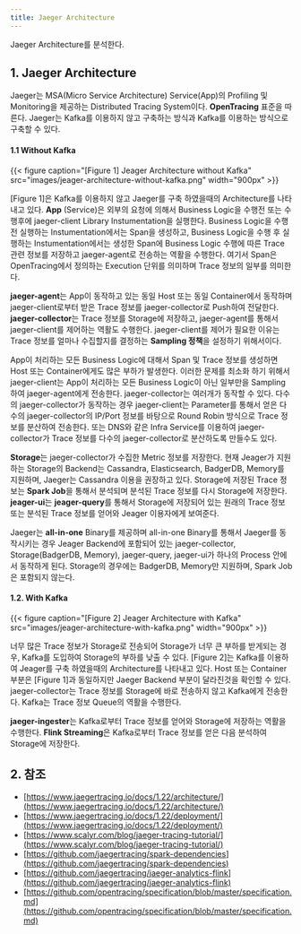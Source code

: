 ```yaml
---
title: Jaeger Architecture
---
```


Jaeger Architecture를 분석한다.

## 1. Jaeger Architecture

Jaeger는 MSA(Micro Service Architecture) Service(App)의 Profiling 및 Monitoring을 제공하는 Distributed Tracing System이다. **OpenTracing** 표준을 따른다. Jaeger는 Kafka를 이용하지 않고 구축하는 방식과 Kafka를 이용하는 방식으로 구축할 수 있다.

#### 1.1 Without Kafka

{{< figure caption="[Figure 1] Jeager Architecture without Kafka" src="images/jeager-architecture-without-kafka.png" width="900px" >}}

[Figure 1]은 Kafka를 이용하지 않고 Jaeger를 구축 하였을때의 Architecture를 나타내고 있다. **App** (Service)은 외부의 요청에 의해서 Business Logic을 수행전 또는 수행후에 jaeger-client Library Instumentation을 실행한다. Business Logic을 수행 전 실행하는 Instumentation에서는 Span을 생성하고, Business Logic을 수행 후 실행하는 Instumentation에서는 생성한 Span에 Business Logic 수행에 따른 Trace 관련 정보를 저장하고 jaeger-agent로 전송하는 역활을 수행한다. 여기서 Span은 OpenTracing에서 정의하는 Execution 단위를 의미하며 Trace 정보의 일부를 의미한다.

**jaeger-agent**는 App이 동작하고 있는 동일 Host 또는 동일 Container에서 동작하며 jaeger-client로부터 받은 Trace 정보를 jaeger-collector로 Push하여 전달한다. **jaeger-collector**는 Trace 정보를 Storage에 저장하고, jaeger-agent를 통해서 jaeger-client를 제어하는 역활도 수행한다. jaeger-client를 제어가 필요한 이유는 Trace 정보를 얼마나 수집할지를 결정하는 **Sampling 정책**을 설정하기 위해서이다.

App이 처리하는 모든 Business Logic에 대해서 Span 및 Trace 정보를 생성하면 Host 또는 Container에게도 많은 부하가 발생한다. 이러한 문제를 최소화 하기 위해서 jaeger-client는 App이 처리하는 모든 Business Logic이 아닌 일부만을 Sampling하여 jaeger-agent에게 전송한다. jaeger-collector는 여러개가 동작할 수 있다. 다수의 jaeger-collector가 동작하는 경우 jaeger-client는 Parameter를 통해서 얻은 다수의 jaeger-collector의 IP/Port 정보를 바탕으로 Round Robin 방식으로 Trace 정보를 분산하여 전송한다. 또는 DNS와 같은 Infra Service를 이용하여 jaeger-collector가 Trace 정보를 다수의 jaeger-collector로 분산하도록 만들수도 있다.

**Storage**는 jaeger-collector가 수집한 Metric 정보를 저장한다. 현재 Jeager가 지원하는 Storage의 Backend는 Cassandra, Elasticsearch, BadgerDB, Memory를 지원하며, Jaeger는 Cassandra 이용을 권장하고 있다. Storage에 저장된 Trace 정보는 **Spark Job**을 통해서 분석되며 분석된 Trace 정보를 다시 Storage에 저장한다. **jeager-ui**는 **jeager-query**를 통해서 Storage에 저장되어 있는 원래의 Trace 정보 또는 분석된 Trace 정보를 얻어와 Jeager 이용자에게 보여준다.

Jaeger는 **all-in-one** Binary를 제공하며 all-in-one Binary를 통해서 Jaeger를 동작시키는 경우 Jeager Backend에 포함되어 있는 jaeger-collector, Storage(BadgerDB, Memory), jaeger-query, jaeger-ui가 하나의 Process 안에서 동작하게 된다. Storage의 경우에는 BadgerDB, Memory만 지원하며, Spark Job은 포함되지 않는다.

#### 1.2. With Kafka

{{< figure caption="[Figure 2] Jeager Architecture with Kafka" src="images/jeager-architecture-with-kafka.png" width="900px" >}}

너무 많은 Trace 정보가 Storage로 전송되어 Storage가 너무 큰 부하를 받게되는 경우, Kafka를 도입하여 Storage의 부하를 낮출 수 있다. [Figure 2]는 Kafka를 이용하여 Jeager를 구축 하였을때의 Architecture를 나타내고 있다. Host 또는 Container 부분은 [Figure 1]과 동일하지만 Jaeger Backend 부분이 달라진것을 확인할 수 있다. jaeger-collector는 Trace 정보를 Storage에 바로 전송하지 않고 Kafka에게 전송한다. Kafka는 Trace 정보 Queue의 역활을 수행한다.

**jaeger-ingester**는 Kafka로부터 Trace 정보를 얻어와 Storage에 저장하는 역활을 수행한다. **Flink Streaming**은 Kafka로부터 Trace 정보를 얻은 다음 분석하여 Storage에 저장한다.

## 2. 참조

* [https://www.jaegertracing.io/docs/1.22/architecture/](https://www.jaegertracing.io/docs/1.22/architecture/)
* [https://www.jaegertracing.io/docs/1.22/deployment/](https://www.jaegertracing.io/docs/1.22/deployment/)
* [https://www.scalyr.com/blog/jaeger-tracing-tutorial/](https://www.scalyr.com/blog/jaeger-tracing-tutorial/)
* [https://github.com/jaegertracing/spark-dependencies](https://github.com/jaegertracing/spark-dependencies)
* [https://github.com/jaegertracing/jaeger-analytics-flink](https://github.com/jaegertracing/jaeger-analytics-flink)
* [https://github.com/opentracing/specification/blob/master/specification.md](https://github.com/opentracing/specification/blob/master/specification.md)